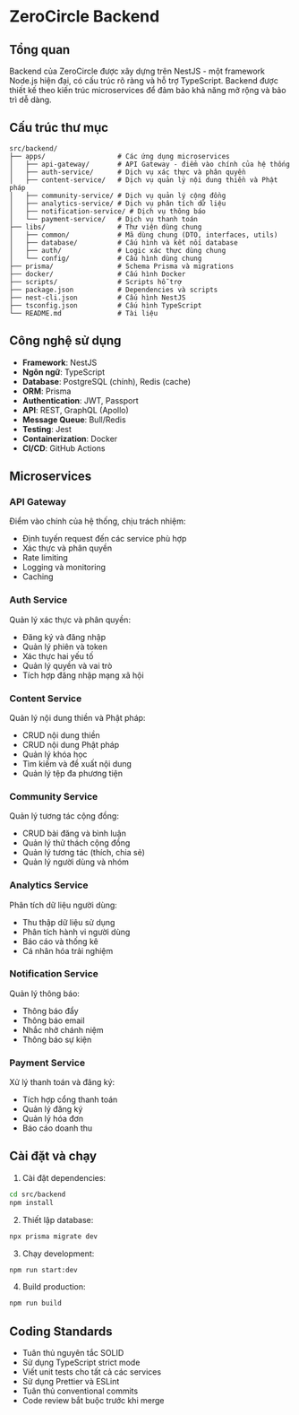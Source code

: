 # ZeroCircle Backend

## Tổng quan

Backend của ZeroCircle được xây dựng trên NestJS - một framework Node.js hiện đại, có cấu trúc rõ ràng và hỗ trợ TypeScript. Backend được thiết kế theo kiến trúc microservices để đảm bảo khả năng mở rộng và bảo trì dễ dàng.

## Cấu trúc thư mục

```
src/backend/
├── apps/                  # Các ứng dụng microservices
│   ├── api-gateway/       # API Gateway - điểm vào chính của hệ thống
│   ├── auth-service/      # Dịch vụ xác thực và phân quyền
│   ├── content-service/   # Dịch vụ quản lý nội dung thiền và Phật pháp
│   ├── community-service/ # Dịch vụ quản lý cộng đồng
│   ├── analytics-service/ # Dịch vụ phân tích dữ liệu
│   ├── notification-service/ # Dịch vụ thông báo
│   └── payment-service/   # Dịch vụ thanh toán
├── libs/                  # Thư viện dùng chung
│   ├── common/            # Mã dùng chung (DTO, interfaces, utils)
│   ├── database/          # Cấu hình và kết nối database
│   ├── auth/              # Logic xác thực dùng chung
│   └── config/            # Cấu hình dùng chung
├── prisma/                # Schema Prisma và migrations
├── docker/                # Cấu hình Docker
├── scripts/               # Scripts hỗ trợ
├── package.json           # Dependencies và scripts
├── nest-cli.json          # Cấu hình NestJS
├── tsconfig.json          # Cấu hình TypeScript
└── README.md              # Tài liệu
```

## Công nghệ sử dụng

- **Framework**: NestJS
- **Ngôn ngữ**: TypeScript
- **Database**: PostgreSQL (chính), Redis (cache)
- **ORM**: Prisma
- **Authentication**: JWT, Passport
- **API**: REST, GraphQL (Apollo)
- **Message Queue**: Bull/Redis
- **Testing**: Jest
- **Containerization**: Docker
- **CI/CD**: GitHub Actions

## Microservices

### API Gateway

Điểm vào chính của hệ thống, chịu trách nhiệm:
- Định tuyến request đến các service phù hợp
- Xác thực và phân quyền
- Rate limiting
- Logging và monitoring
- Caching

### Auth Service

Quản lý xác thực và phân quyền:
- Đăng ký và đăng nhập
- Quản lý phiên và token
- Xác thực hai yếu tố
- Quản lý quyền và vai trò
- Tích hợp đăng nhập mạng xã hội

### Content Service

Quản lý nội dung thiền và Phật pháp:
- CRUD nội dung thiền
- CRUD nội dung Phật pháp
- Quản lý khóa học
- Tìm kiếm và đề xuất nội dung
- Quản lý tệp đa phương tiện

### Community Service

Quản lý tương tác cộng đồng:
- CRUD bài đăng và bình luận
- Quản lý thử thách cộng đồng
- Quản lý tương tác (thích, chia sẻ)
- Quản lý người dùng và nhóm

### Analytics Service

Phân tích dữ liệu người dùng:
- Thu thập dữ liệu sử dụng
- Phân tích hành vi người dùng
- Báo cáo và thống kê
- Cá nhân hóa trải nghiệm

### Notification Service

Quản lý thông báo:
- Thông báo đẩy
- Thông báo email
- Nhắc nhở chánh niệm
- Thông báo sự kiện

### Payment Service

Xử lý thanh toán và đăng ký:
- Tích hợp cổng thanh toán
- Quản lý đăng ký
- Quản lý hóa đơn
- Báo cáo doanh thu

## Cài đặt và chạy

1. Cài đặt dependencies:
```bash
cd src/backend
npm install
```

2. Thiết lập database:
```bash
npx prisma migrate dev
```

3. Chạy development:
```bash
npm run start:dev
```

4. Build production:
```bash
npm run build
```

## Coding Standards

- Tuân thủ nguyên tắc SOLID
- Sử dụng TypeScript strict mode
- Viết unit tests cho tất cả các services
- Sử dụng Prettier và ESLint
- Tuân thủ conventional commits
- Code review bắt buộc trước khi merge